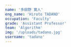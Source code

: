 ```yaml
---
name: '多田野 寛人'
eng_name: 'Hiroto TADANO'
occupation: 'Faculty'
grade: 'Assistant Professor'
team: 'Algorithm'
img: '/uploads/tadano.jpg'
username: 'tadano'
---
```


